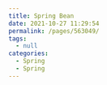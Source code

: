 ```yaml
---
title: Spring Bean
date: 2021-10-27 11:29:54
permalink: /pages/563049/
tags: 
  - null
categories: 
  - Spring
  - Spring
---
```

